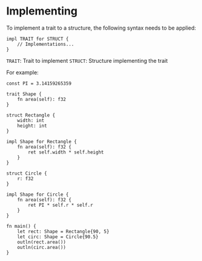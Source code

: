 # Implementing
To implement a trait to a structure, the following syntax needs to be applied:
```
impl TRAIT for STRUCT {
    // Implementations...
}
```
`TRAIT`: Trait to implement
`STRUCT`: Structure implementing the trait

For example:
```
const PI = 3.14159265359

trait Shape {
    fn area(self): f32
}

struct Rectangle {
    width: int
    height: int
}

impl Shape for Rectangle {
    fn area(self): f32 {
        ret self.width * self.height
    }
}

struct Circle {
    r: f32
}

impl Shape for Circle {
    fn area(self): f32 {
        ret PI * self.r * self.r
    }
}

fn main() {
    let rect: Shape = Rectangle{90, 5}
    let circ: Shape = Circle{90.5}
    outln(rect.area())
    outln(circ.area())
}
```